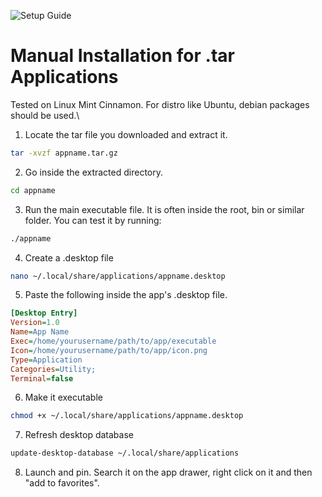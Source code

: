 ![Setup Guide](https://img.shields.io/badge/Setup-Guide-blue.svg)
# Manual Installation for .tar Applications
Tested on Linux Mint Cinnamon. For distro like Ubuntu, debian packages should be used.\

1. Locate the tar file you downloaded and extract it.
```bash
tar -xvzf appname.tar.gz
```

2. Go inside the extracted directory.
```bash
cd appname
```

3. Run the main executable file. It is often inside the root, bin or similar folder.
You can test it by running:
```bash
./appname
```

4. Create a .desktop file
```bash
nano ~/.local/share/applications/appname.desktop
```

5. Paste the following inside the app's .desktop file.
```ini
[Desktop Entry]
Version=1.0
Name=App Name
Exec=/home/yourusername/path/to/app/executable
Icon=/home/yourusername/path/to/app/icon.png
Type=Application
Categories=Utility;
Terminal=false
```


6. Make it executable
```bash
chmod +x ~/.local/share/applications/appname.desktop
```


7. Refresh desktop database
```bash
update-desktop-database ~/.local/share/applications
```


8. Launch and pin. Search it on the app drawer, right click on it and then "add to favorites".
